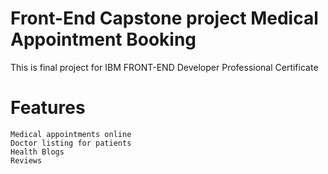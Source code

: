 # Front-End Capstone project Medical Appointment Booking

This is final project for IBM FRONT-END Developer Professional Certificate 

# Features
    Medical appointments online  
    Doctor listing for patients
    Health Blogs
    Reviews




